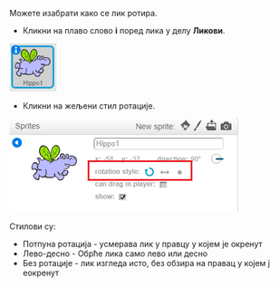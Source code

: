Можете изабрати како се лик ротира.

- Кликни на плаво слово **i** поред лика у делу **Ликови**.

![Кликни на слово i](images/click-i.png)

- Кликни на жељени стил ротације.

![Различити стилови ротације](images/rotation-style.png)

Стилови су:

- Потпуна ротација - усмерава лик у правцу у којем је окренут
- Лево-десно - Обрће лика само лево или десно
- Без ротације - лик изгледа исто, без обзира на правац у којем ј еокренут